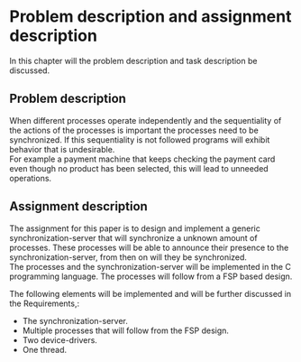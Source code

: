 # Problem description and assignment description

In this chapter will the problem description and task description be discussed.

## Problem description

When different processes operate independently and the sequentiality of the actions of the processes is important the processes need to be synchronized. If this sequentiality is not followed programs will exhibit behavior that is undesirable.  
For example a payment machine that keeps checking the payment card even though no product has been selected, this will lead to unneeded operations.

## Assignment description

The assignment for this paper is to design and implement a generic synchronization-server that will synchronize a unknown amount of processes. These processes will be able to announce their presence to the synchronization-server, from then on will they be synchronized.  
The processes and the synchronization-server will be implemented in the C programming language. The processes will follow from a FSP based design.

The following elements will be implemented and will be further discussed in the Requirements,:

- The synchronization-server.
- Multiple processes that will follow from the FSP design.
- Two device-drivers.
- One thread.
